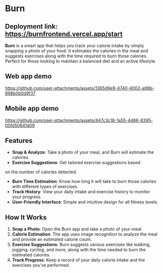 # Burn

## Deployment link: https://burnfrontend.vercel.app/start
**Burn** is a smart app that helps you track your calorie intake by simply snapping a photo of your food. It estimates the calories in the meal and suggests exercises along with the time required to burn those calories. Perfect for those looking to maintain a balanced diet and an active lifestyle.


## Web app demo 
https://github.com/user-attachments/assets/1365d9e9-4740-4002-a98b-898b0b0d9f37

## Mobile app demo
https://github.com/user-attachments/assets/447c3c18-1a55-4d88-8395-00fd50641d09

## Features

- **Snap & Analyze**: Take a photo of your meal, and Burn will estimate the calories.
- **Exercise Suggestions**: Get tailored exercise suggestions based



 on the number of calories detected.
- **Burn Time Estimation**: Know how long it will take to burn those calories with different types of exercises.
- **Track History**: View your daily intake and exercise history to monitor your progress.
- **User-Friendly Interface**: Simple and intuitive design for all fitness levels.

## How It Works

1. **Snap a Photo**: Open the Burn app and take a photo of your meal.
2. **Calorie Estimation**: The app uses image recognition to analyze the meal and provide an estimated calorie count.
3. **Exercise Suggestions**: Burn suggests various exercises like walking, jogging, cycling, and more, along with the time needed to burn the estimated calories.
4. **Track Progress**: Keep a record of your daily calorie intake and the exercises you've performed.



